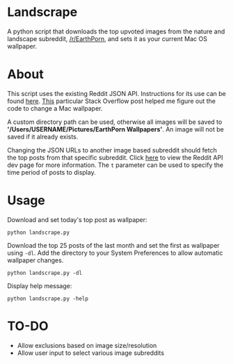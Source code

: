# Landscrape
A python script that downloads the top upvoted images from the nature and landscape subreddit, [/r/EarthPorn](https://reddit.com/r/EarthPorn), and sets it as your current Mac OS wallpaper.

# About
This script uses the existing Reddit JSON API. Instructions for its use can be found [here](https://github.com/reddit/reddit/wiki/API).
[This](http://stackoverflow.com/questions/431205/how-can-i-programatically-change-the-background-in-mac-os-x) particular Stack Overflow post helped me figure out the code to change a Mac wallpaper.

A custom directory path can be used, otherwise all images will be saved to <b>'/Users/USERNAME/Pictures/EarthPorn Wallpapers'</b>. An image will not be saved if it already exists.

Changing the JSON URLs to another image based subreddit should fetch the top posts from that specific subreddit. Click [here](https://www.reddit.com/dev/api) to view the Reddit API dev page for more information. The `t` parameter can be used to specify the time period of posts to display. 


# Usage
Download and set today's top post as wallpaper:
```
python landscrape.py
```

Download the top 25 posts of the last month and set the first as wallpaper using `-dl`. Add the directory to your System Preferences to allow automatic wallpaper changes.
```
python landscrape.py -dl
```
Display help message:
```
python landscrape.py -help
```
# TO-DO
- Allow exclusions based on image size/resolution
- Allow user input to select various image subreddits
